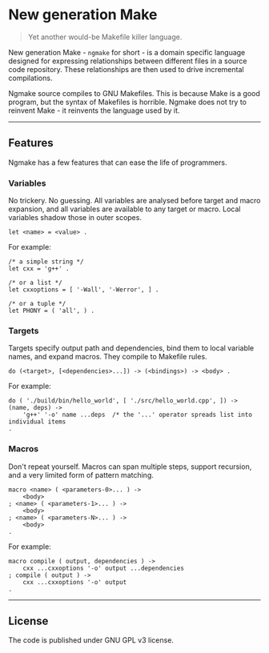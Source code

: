 # New generation Make

> Yet another would-be Makefile killer language.

New generation Make - `ngmake` for short - is a domain specific language designed for expressing
relationships between different files in a source code repository.
These relationships are then used to drive incremental compilations.

Ngmake source compiles to GNU Makefiles.
This is because Make is a good program, but the syntax of Makefiles is horrible.
Ngmake does not try to reinvent Make - it reinvents the language used by it.


----

## Features

Ngmake has a few features that can ease the life of programmers.


### Variables

No trickery. No guessing.
All variables are analysed before target and macro expansion, and
all variables are available to any target or macro.
Local variables shadow those in outer scopes.

```
let <name> = <value> .
```

For example:

```
/* a simple string */
let cxx = 'g++' .

/* or a list */
let cxxoptions = [ '-Wall', '-Werror', ] .

/* or a tuple */
let PHONY = ( 'all', ) .
```


### Targets

Targets specify output path and dependencies, bind them to local variable names, and expand macros.
They compile to Makefile rules.

```
do (<target>, [<dependencies>...]) -> (<bindings>) -> <body> .
```

For example:

```
do ( './build/bin/hello_world', [ './src/hello_world.cpp', ]) -> (name, deps) ->
    'g++' '-o' name ...deps  /* the '...' operator spreads list into individual items
.
```


### Macros

Don't repeat yourself.
Macros can span multiple steps, support recursion, and a very limited form of pattern matching.

```
macro <name> ( <parameters-0>... ) ->
    <body>
; <name> ( <parameters-1>... ) ->
    <body>
; <name> ( <parameters-N>... ) ->
    <body>
.
```

For example:

```
macro compile ( output, dependencies ) ->
    cxx ...cxxoptions '-o' output ...dependencies
; compile ( output ) ->
    cxx ...cxxoptions '-o' output
.
```


----


## License

The code is published under GNU GPL v3 license.
